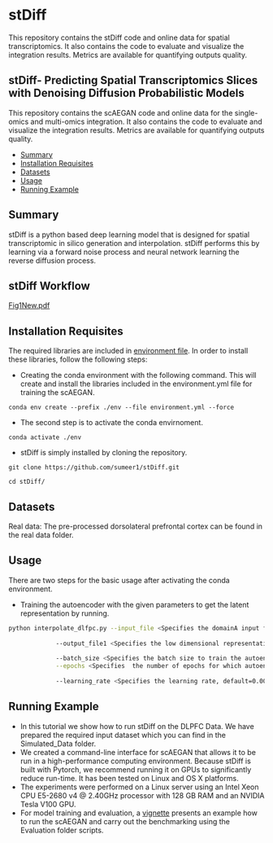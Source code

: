 # stDiff
This repository contains the stDiff code and online data for spatial transcriptomics. It also contains the code to evaluate and visualize the integration results. Metrics are available for quantifying outputs quality.


stDiff- Predicting Spatial Transcriptomics Slices with Denoising Diffusion Probabilistic Models 
---------------------------------------------------------------------------------------------------------
This repository contains the  scAEGAN code and online data for the single-omics and multi-omics integration. It also contains the code to evaluate and visualize the integration results. Metrics are available for quantifying outputs quality.

* [Summary](#Summary)
* [Installation Requisites](#Installation-Requisites )
* [Datasets](#Datasets)
* [Usage](#Usage)
* [Running Example](#Running-Example)



 Summary
 -------
stDiff is a python based deep learning model that is designed for spatial transcriptomic in silico generation and interpolation. stDiff performs this by learning via a forward noise process and neural network learning the reverse diffusion process.

stDiff Workflow
----------------


[Fig1New.pdf](https://github.com/sumeer1/stDiff/files/14573898/Fig1New.pdf)






Installation Requisites 
-----------------------

The required libraries are included in [environment file](https://github.com/sumeer1/scAEGAN/blob/main/environment.yml). In order to install these libraries, follow the following steps:

* Creating the conda environment with the following command. This will create and install the libraries included in the environment.yml file for training the scAEGAN.
```
conda env create --prefix ./env --file environment.yml --force
 ```

* The second step is to activate the conda envirnoment. 
```
conda activate ./env      
```



	



* stDiff is simply installed by cloning the repository.
```
git clone https://github.com/sumeer1/stDiff.git

cd stDiff/
```

Datasets
---------


Real data: The pre-processed dorsolateral prefrontal cortex can be found in the real data folder.

Usage
------
There are two steps for the basic usage after activating the conda environment.
*  Training the autoencoder with the given parameters to get the latent representation by running. 
```bash
python interpolate_dlfpc.py --input_file <Specifies the domainA input file (cell by gene matrix in csv format)> \
             
             --output_file1 <Specifies the low dimensional representation of the input1 from the autoencoder> \
             
             --batch_size <Specifies the batch size to train the autoencoder, default=16>  \
             --epochs <Specifies  the number of epochs for which autoencoder is trained, default=200> \
             
             --learning_rate <Specifies the learning rate, default=0.0001>
```




 Running Example
 ---------------
*   In this tutorial we show how to run stDiff  on the DLPFC Data. We have 
prepared the required input dataset which you can find in the Simulated_Data folder. 
*   We created a command-line interface for scAEGAN that allows it to be run in a high-performance computing environment. Because stDiff is built with Pytorch, we recommend running it on GPUs to significantly reduce run-time. It has been tested on Linux and OS X platforms.
*   The experiments were performed on a Linux server using an Intel Xeon CPU E5-2680 v4 @ 2.40GHz processor with 128 GB RAM and an NVIDIA Tesla V100 GPU.
 * For model training and evaluation, a [vignette](https://github.com/sumeer1/scAEGAN/blob/main/Example/scAEGAN_Analysis.ipynb) presents an example how to run the scAEGAN and carry out the benchmarking using the Evaluation folder scripts. 
 
 


